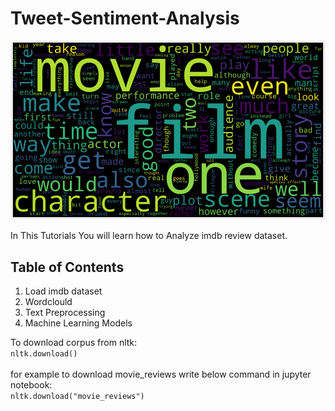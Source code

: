 # Tweet-Sentiment-Analysis

<img src="./imgs/wordcloud.png" alt="wordcloud">

In This Tutorials You will learn how to Analyze imdb review dataset.</br>

## Table of Contents

1. Load imdb dataset
2. Wordclould
3. Text Preprocessing
4. Machine Learning Models

To download corpus from nltk:</br>
```nltk.download()```
</br></br>for example to download movie_reviews write below command in jupyter notebook:</br>
```nltk.download("movie_reviews")```



